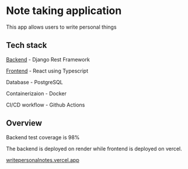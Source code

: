 # Note taking application
This app allows users to write personal things

## Tech stack
[Backend](https://github.com/raykipkorir/note-taking-application/tree/main/backend) - Django Rest Framework

[Frontend](https://github.com/raykipkorir/note-taking-application/tree/main/frontend) - React using Typescript

Database - PostgreSQL

Containerizaion - Docker

CI/CD workflow - Github Actions

## Overview
Backend test coverage is 98%

The backend is deployed on render while frontend is deployed on vercel.

[writepersonalnotes.vercel.app](https://writepersonalnotes.vercel.app)

